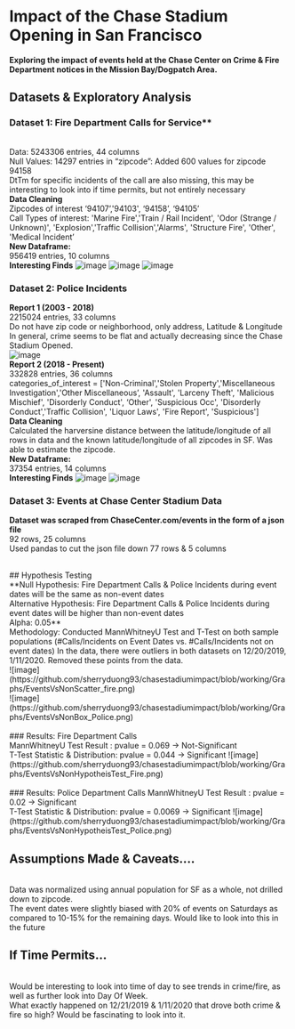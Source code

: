 # Impact of the Chase Stadium Opening in San Francisco

**Exploring the impact of events held at the Chase Center on Crime & Fire Department notices in the Mission Bay/Dogpatch Area.**

## Datasets & Exploratory Analysis

### Dataset 1: Fire Department Calls for Service**
<br>Data: 5243306 entries, 44 columns
<br>Null Values: 14297 entries in “zipcode”: Added 600 values for zipcode 94158
<br>DtTm for specific incidents of the call are also missing, this may be interesting to look into if time permits, but not entirely necessary
<br>**Data Cleaning**
<br>Zipcodes of interest ‘94107’,'94103', ‘94158’, ‘94105’
<br>Call Types of interest: 'Marine Fire','Train / Rail Incident', 'Odor (Strange / Unknown)', 'Explosion','Traffic Collision','Alarms', 'Structure Fire', 'Other', 'Medical Incident’
<br>**New Dataframe:**
<br>956419 entries, 10 columns
<br>**Interesting Finds**
![image](https://github.com/sherryduong93/chasestadiumimpact/blob/working/Graphs/Fire_Calls_2000-2020.png)
![image](https://github.com/sherryduong93/chasestadiumimpact/blob/working/Graphs/FireCallsinmbdp2019-2020.png)
![image](https://github.com/sherryduong93/chasestadiumimpact/blob/working/Graphs/2019firecallsofinterest.png)


### Dataset 2: Police Incidents
**Report 1 (2003 - 2018)**
<br> 2215024 entries, 33 columns
<br>Do not have zip code or neighborhood, only address, Latitude & Longitude
<br>In general, crime seems to be flat and actually decreasing since the Chase Stadium Opened.
<br>![image](https://github.com/sherryduong93/chasestadiumimpact/blob/working/Graphs/Total_Police_Calls_2003-2020.png)
<br>**Report 2 (2018 - Present)**
<br>332828 entries, 36 columns
<br> categories_of_interest = ['Non-Criminal','Stolen Property','Miscellaneous Investigation','Other Miscellaneous’, 'Assault', 'Larceny Theft', 'Malicious Mischief', 'Disorderly Conduct', ‘Other', 'Suspicious Occ', 'Disorderly Conduct','Traffic Collision', 'Liquor Laws', 'Fire Report', 'Suspicious']
<br>**Data Cleaning**
<br>Calculated the harversine distance between the latitude/longitude of all rows in data and the known latitude/longitude of all zipcodes in SF. Was able to estimate the zipcode.
<br>**New Dataframe:**
<br>37354 entries, 14 columns
<br>**Interesting Finds**
![image](https://github.com/sherryduong93/chasestadiumimpact/blob/working/Graphs/2019_Crime_DPMS.png)
![image](https://github.com/sherryduong93/chasestadiumimpact/blob/working/Graphs/Normalized_Crime_DPMS.png)


### Dataset 3: Events at Chase Center Stadium Data
**Dataset was scraped from ChaseCenter.com/events in the form of a json file**
<br>92 rows, 25 columns
<br>Used pandas to cut the json file down 77 rows & 5 columns

<br>
## Hypothesis Testing
<br>**Null Hypothesis: Fire Department Calls & Police Incidents during event dates will be the same as non-event dates
<br> Alternative Hypothesis: Fire Department Calls & Police Incidents during event dates will be higher than non-event dates
<br> Alpha: 0.05**
<br> Methodology: Conducted MannWhitneyU Test and T-Test on both sample populations (#Calls/Incidents on Event Dates vs. #Calls/Incidents not on event dates) In the data, there were outliers in both datasets on 12/20/2019, 1/11/2020. Removed these points from the data. 
<br>![image](https://github.com/sherryduong93/chasestadiumimpact/blob/working/Graphs/EventsVsNonScatter_fire.png)
<br>![image](https://github.com/sherryduong93/chasestadiumimpact/blob/working/Graphs/EventsVsNonBox_Police.png)
<br><br>
### Results: Fire Department Calls
<br>MannWhitneyU Test Result : pvalue = 0.069 -> Not-Significant
<br>T-Test Statistic & Distribution: pvalue = 0.044 -> Significant 
![image](https://github.com/sherryduong93/chasestadiumimpact/blob/working/Graphs/EventsVsNonHypotheisTest_Fire.png)
<br><br>
### Results: Police Department Calls
MannWhitneyU Test Result : pvalue = 0.02 -> Significant
<br>T-Test Statistic & Distribution: pvalue = 0.0069 -> Significant
![image](https://github.com/sherryduong93/chasestadiumimpact/blob/working/Graphs/EventsVsNonHypotheisTest_Police.png)



## Assumptions Made & Caveats....
<br>Data was normalized using annual population for SF as a whole, not drilled down to zipcode.
<br>The event dates were slightly biased with 20% of events on Saturdays as compared to 10-15% for the remaining days. Would like to look into this in the future

## If Time Permits...
<br>Would be interesting to look into time of day to see trends in crime/fire, as well as further look into Day Of Week.
<br>What exactly happened on 12/21/2019 & 1/11/2020 that drove both crime & fire so high? Would be fascinating to look into it.
